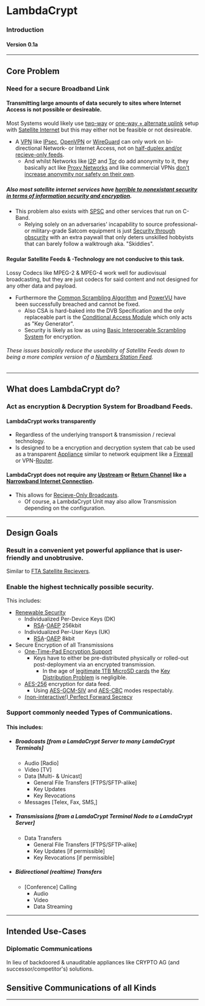 # LambdaCrypt
### Introduction
#### Version 0.1a

---

## Core Problem
### Need for a secure Broadband Link
#### Transmitting large amounts of data securely to sites where Internet Access is not possible or desireable.
Most Systems would likely use [two-way](https://en.wikipedia.org/wiki/Satellite_Internet_access#Two-way_satellite-only_communication) or [one-way + alternate uplink](https://en.wikipedia.org/wiki/Satellite_Internet_access#One-way_receive,_with_terrestrial_transmit) setup with [Satellite Internet](https://en.wikipedia.org/wiki/Satellite_Internet_access) but this may either not be feasible or not desireable.
- A [VPN](https://en.wikipedia.org/wiki/Virtual_private_network) like [IPsec](https://en.wikipedia.org/wiki/IPsec#Tunnel_mode), [OpenVPN](https://en.wikipedia.org/wiki/OpenVPN) or [WireGuard](https://en.wikipedia.org/wiki/WireGuard) can only work on bi-directional Network- or Internet Access, not on [half-duplex and/or recieve-only feeds](https://en.wikipedia.org/wiki/Satellite_Internet_access#One-way_broadcast,_receive_only).
  - And whilst Networks like [I2P](https://en.wikipedia.org/wiki/I2P) and [Tor](https://en.wikipedia.org/wiki/Tor_(network)) do add anonymity to it, they basically act like [Proxy Networks](https://en.wikipedia.org/wiki/Proxy_server) and like commercial VPNs [don't increase anonymity nor safety on their own](https://en.wikipedia.org/wiki/Virtual_private_network#Common_misconceptions).

###
##### Also most satellite internet services have [horrible to nonexistant security in terms of information security and encryption](https://www.youtube.com/watch?v=y1tizjuzVzg).
  - This problem also exists with [SPSC](https://www.youtube.com/watch?v=7Zalmk-eZrM) and other services that run on C-Band.
    - Relying solely on an adversaries' incapability to source professional- or military-grade Satcom equipment is just [Security through obscurity](https://en.wikipedia.org/wiki/Security_through_obscurity) with an extra paywall that only deters unskilled hobbyists that can barely follow a walktrough aka. "Skiddies".

###
#### Regular Satellite Feeds & -Technology are not conducive to this task.
Lossy Codecs like MPEG-2 & MPEG-4 work well for audiovisual broadcasting, but they are just codecs for said content and not designed for any other data and payload.
- Furthermore the [Common Scrambling Algorithm](https://en.wikipedia.org/wiki/Common_Scrambling_Algorithm) and [PowerVU](https://en.wikipedia.org/wiki/PowerVu) have been successfully breached and cannot be fixed.
  - Also CSA is hard-baked into the DVB Specification and the only replaceable part is the [Conditional Access Module](https://en.wikipedia.org/wiki/Conditional_access) which only acts as "Key Generator".
  - Security is likely as low as using [Basic Interoperable Scrambling System](https://en.wikipedia.org/wiki/Basic_Interoperable_Scrambling_System) for encryption.
###### These issues basically reduce the useability of Satellite Feeds down to being a more complex version of a [Numbers Station Feed](https://en.wikipedia.org/wiki/Numbers_station).

---

## What does LambdaCrypt do?
### Act as encryption & Decryption System for Broadband Feeds.
#### LambdaCrypt works transparently
- Regardless of the underlying transport & transmission / recieval technology.
- Is designed to be a encryption and decryption system that cab be used as a transparent [Appliance](https://en.wikipedia.org/wiki/Computer_appliance#Types_of_appliances) similar to network equipment like a [Firewall](https://en.wikipedia.org/wiki/Firewall_(computing)) or VPN-[Router](https://en.wikipedia.org/wiki/Router_(computing)).
#### LambdaCrypt does not require any [Upstream](https://en.wikipedia.org/wiki/Upstream_(networking)) or [Return Channel](https://en.wikipedia.org/wiki/Return_channel) like a [Narrowband Internet Connection](https://en.wikipedia.org/wiki/Satellite_Internet_access#One-way_receive,_with_terrestrial_transmit).
- This allows for [Recieve-Only Broadcasts](https://en.wikipedia.org/wiki/Satellite_Internet_access#One-way_broadcast,_receive_only).
  - Of course, a LambdaCrypt Unit may also allow Transmission depending on the configuration.

---

## Design Goals
### Result in a convenient yet powerful appliance that is user-friendly and unobtrusive.
Similar to [FTA Satellite Recievers](https://en.wikipedia.org/wiki/FTA_receiver).
### Enable the highest technically possible security.
This includes:
- [Renewable Security](https://en.wikipedia.org/wiki/Renewable_security)
  - Individualized Per-Device Keys (DK)
    - [RSA](https://en.wikipedia.org/wiki/RSA_(cryptosystem))-[OAEP](https://en.wikipedia.org/wiki/Optimal_asymmetric_encryption_padding) 256kbit
  - Individualized Per-User Keys (UK)
    - [RSA](https://en.wikipedia.org/wiki/RSA_(cryptosystem))-[OAEP](https://en.wikipedia.org/wiki/Optimal_asymmetric_encryption_padding) 8kbit
- Secure Encryption of all Transmissions
  - [One-Time-Pad Encryption Support](https://en.wikipedia.org/wiki/One-time_pad#Perfect_secrecy)
    - Keys have to either be pre-distributed physically or rolled-out post-deployment via an encrypted transmission.
      - In the age of [legitimate 1TB MicroSD cards](https://www.ign.com/articles/the-best-1tb-microsd-cards) the [Key Distribution Problem](https://en.wikipedia.org/wiki/One-time_pad#Key_distribution) is negligible.
  - [AES-256](https://en.wikipedia.org/wiki/Advanced_Encryption_Standard) encryption for data feed. 
    - Using [AES-GCM-SIV](https://en.wikipedia.org/wiki/Block_cipher_mode_of_operation#AES-GCM-SIV) and [AES-CBC](https://en.wikipedia.org/wiki/Block_cipher_mode_of_operation#Cipher_block_chaining_(CBC)) modes respectably.
  - [(non-interactive!) Perfect Forward Secrecy](https://en.wikipedia.org/wiki/Forward_secrecy#Non-interactive_forward_secrecy)

###

### Support commonly needed Types of Communications.
#### This includes:
- ##### Broadcasts [from a LamdaCrypt Server to many LamdaCrypt Terminals]
  - Audio [Radio]
  - Video [TV]
  - Data [Multi- & Unicast]
    - General File Transfers [FTPS/SFTP-alike]
    - Key Updates
    - Key Revocations
  - Messages [Telex, Fax, SMS,]
- ##### Transmissions [from a LamdaCrypt Terminal Node to a LamdaCrypt Server]
  - Data Transfers
    - General File Transfers [FTPS/SFTP-alike]
    - Key Updates [if permissible]
    - Key Revocations [if permissible]
- ##### Bidirectional (realtime) Transfers
  - [Conference] Calling 
    - Audio 
    - Video 
    - Data Streaming

---

## Intended Use-Cases
### Diplomatic Communications
In lieu of backdoored & unauditable appliances like CRYPTO AG (and successor/competitor's) solutions.

## Sensitive Communications of all Kinds

---
